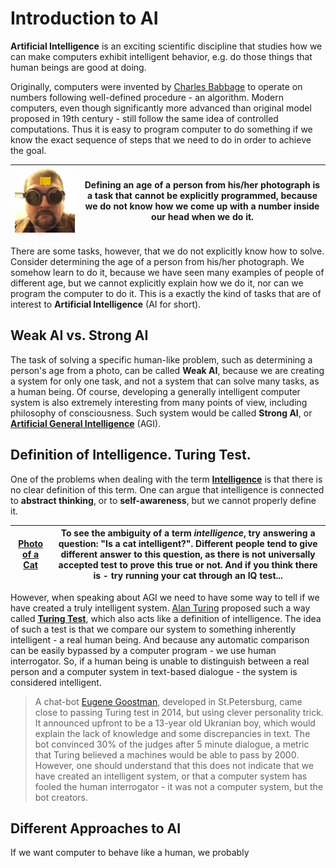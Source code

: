 # Introduction to AI

**Artificial Intelligence** is an exciting scientific discipline that studies how we can make computers exhibit intelligent behavior, e.g. do those things that human beings are good at doing.

Originally, computers were invented by [Charles Babbage](https://en.wikipedia.org/wiki/Charles_Babbage) to operate on numbers following well-defined procedure - an algorithm. Modern computers, even though significantly more advanced than original model proposed in 19th century - still follow the same idea of controlled computations. Thus it is easy to program computer to do something if we know the exact sequence of steps that we need to do in order to achieve the goal.

![Photo of a person](images/dsh_age.png) | Defining an age of a person from his/her photograph is a task that cannot be explicitly programmed, because we do not know how we come up with a number inside our head when we do it.
----|----

There are some tasks, however, that we do not explicitly know how to solve. Consider determining the age of a person from his/her photograph. We somehow learn to do it, because we have seen many examples of people of different age, but we cannot explicitly explain how we do it, nor can we program the computer to do it. This is a exactly the kind of tasks that are of interest to **Artificial Intelligence** (AI for short).

## Weak AI vs. Strong AI

The task of solving a specific human-like problem, such as determining a person's age from a photo, can be called **Weak AI**, because we are creating a system for only one task, and not a system that can solve many tasks, as a human being. Of course, developing a generally intelligent computer system is also extremely interesting from many points of view, including philosophy of consciousness. Such system would be called **Strong AI**, or **[Artificial General Intelligence](https://en.wikipedia.org/wiki/Artificial_general_intelligence)** (AGI).

## Definition of Intelligence. Turing Test.

One of the problems when dealing with the term **[Intelligence](https://en.wikipedia.org/wiki/Intelligence)** is that there is no clear definition of this term. One can argue that intelligence is connected to **abstract thinking**, or to **self-awareness**, but we cannot properly define it.

[Photo of a Cat](images/photo-cat.jpg) | To see the ambiguity of a term *intelligence*, try answering a question: "Is a cat intelligent?". Different people tend to give different answer to this question, as there is not universally accepted test to prove this true or not. And if you think there is - try running your cat through an IQ test...
----|----

However, when speaking about AGI we need to have some way to tell if we have created a truly intelligent system. [Alan Turing](https://en.wikipedia.org/wiki/Alan_Turing) proposed such a way called **[Turing Test](https://en.wikipedia.org/wiki/Turing_test)**, which also acts like a definition of intelligence. The idea of such a test is that we compare our system to something inherently intelligent - a real human being. And because any automatic comparison can be easily bypassed by a computer program - we use human interrogator. So, if a human being is unable to distinguish between a real person and a computer system in text-based dialogue - the system is considered intelligent. 

> A chat-bot [Eugene Goostman](https://en.wikipedia.org/wiki/Eugene_Goostman), developed in St.Petersburg, came close to passing Turing test in 2014, but using clever personality trick. It announced upfront to be a 13-year old Ukranian boy, which would explain the lack of knowledge and some discrepancies in text. The bot convinced 30% of the judges after 5 minute dialogue, a metric that Turing believed a machines would be able to pass by 2000. However, one should understand that this does not indicate that we have created an intelligent system, or that a computer system has fooled the human interrogator - it was not a computer system, but the bot creators.

## Different Approaches to AI

If we want computer to behave like a human, we probably 